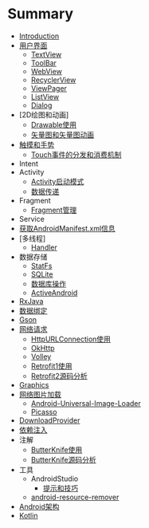# Summary

* [Introduction](README.md)
* [用户界面](用户界面.md)
    * [TextView](ui/textview.md)
    * [ToolBar](ui/toolbar.md)
    * [WebView](ui/webview.md)
    * [RecyclerView](ui/recyclerview.md)
    * [ViewPager](ui/viewpager.md)
    * [ListView](ui/listview.md)
    * [Dialog](ui/dialog.md)
* \[2D绘图和动画\]
    * [Drawable使用](graphics&animation/drawable-resource.md)
    * [矢量图和矢量图动画](graphics&animation/vectordrawable.md)
* [触摸和手势](触摸和手势/index.md)
    * [Touch事件的分发和消费机制](触摸和手势/Touch事件的分发和消费机制.md)
* Intent
* Activity
    * [Activity启动模式](activity/Activity启动模式.md)
    * [数据传递](activity/页面切换之间的数据传递.md)
* Fragment
    * [Fragment管理](fragment/manager.md)
* Service
* [获取AndroidManifest.xml信息](get_androidmanifest_info.md)
* \[多线程\]
    * [Handler](multithread/handler.md)
* 数据存储
    * [StatFs](data/StatFs.md)
    * [SQLite](data/database/SQLite.md)
    * [数据库操作](data/database/数据库操作.md)
    * [ActiveAndroid](data/database/activeandroid.md)
* [RxJava](RxJava.md)
* [数据绑定](数据绑定.md)
* [Gson](parse/gson.md)
* [网络请求](网络请求.md)
    * [HttpURLConnection使用](net/httpurlconnection.md)
    * [OkHttp](net/okhttp.md)
    * [Volley](net/volley.md)
    * [Retrofit1使用](net/retrofit.md)
    * [Retrofit2源码分析](net/retrofit2-source-analysis.md)
* [Graphics](graphics.md)
* [网络图片加载](网络图片加载.md)
    * [Android-Universal-Image-Loader](net/android-universal-image-loader.md)
    * [Picasso](net/picasso.md)
* [DownloadProvider](net/downloadprovider.md)
* [依赖注入](依赖注入.md)
* 注解
    * [ButterKnife使用](annotation/butterknife.md)
    * [ButterKnife源码分析](annotation/butterknife-source-analysis.md)
* 工具
    * AndroidStudio
        * [提示和技巧](tools/android-studio/tips_and_tricks.md)
    * [android-resource-remover](tools/android-resource-remover.md)
* [Android架构](android-architecture.md)
* [Kotlin](kotlin.md)

